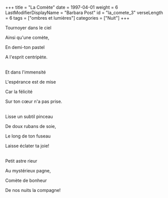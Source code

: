 +++
title = "La Comète"
date = 1997-04-01
weight = 6
LastModifierDisplayName = "Barbara Post"
id = "la_comete_3"
verseLength = 6
tags = ["ombres et lumières"]
categories = ["Nuit"]
+++

Tournoyer dans le ciel

Ainsi qu'une comète,

En demi-ton pastel

A l'esprit centripète.

 \
Et dans l'immensité

L'espérance est de mise

Car la félicité

Sur ton cœur n'a pas prise.

 \
Lisse un subtil pinceau

De doux rubans de soie,

Le long de ton fuseau

Laisse éclater ta joie!

 \
Petit astre rieur

Au mystérieux pagne,

Comète de bonheur

De nos nuits la compagne!
